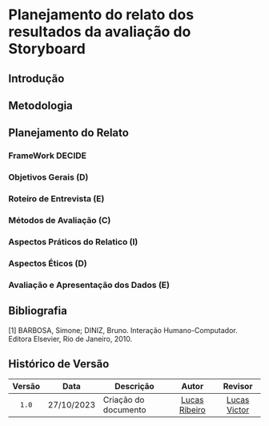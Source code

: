 # Planejamento do relato dos resultados da avaliação do Storyboard

## Introdução

## Metodologia

## Planejamento do Relato

### FrameWork DECIDE

### Objetivos Gerais (D)

### Roteiro de Entrevista (E)

### Métodos de Avaliação (C)

### Aspectos Práticos do Relatico (I)

### Aspectos Éticos (D)

### Avaliação e Apresentação dos Dados (E)

## Bibliografia

[1] BARBOSA, Simone; DINIZ, Bruno. Interação Humano-Computador. Editora Elsevier, Rio de Janeiro, 2010.

## Histórico de Versão

| Versão | Data       | Descrição                 |                       Autor                        |                                 Revisor                                  |
| :----: | ---------- | ------------------------- | :------------------------------------------------: | :----------------------------------------------------------------------: |
| `1.0`  | 27/10/2023 | Criação do documento      | [Lucas Ribeiro](https://github.com/lucassouzs) |             [Lucas Victor](https://github.com/Lucas13032003)             |
